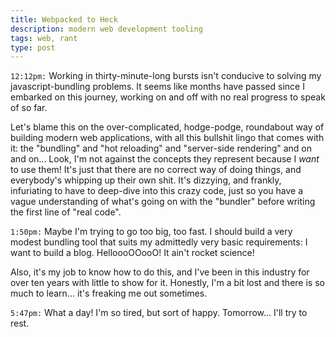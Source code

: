 ```yaml
---
title: Webpacked to Heck
description: modern web development tooling
tags: web, rant
type: post
---
```


`12:12pm:` Working in thirty-minute-long bursts isn't conducive to solving my javascript-bundling problems. It seems like months have passed since I embarked on this journey, working on and off with no real progress to speak of so far.

Let's blame this on the over-complicated, hodge-podge, roundabout way of building modern web applications, with all this bullshit lingo that comes with it: the "bundling" and "hot reloading" and "server-side rendering" and on and on... Look, I'm not against the concepts they represent because I *want* to use them! It's just that there are no correct way of doing things, and everybody's whipping up their own shit. It's dizzying, and frankly, infuriating to have to deep-dive into this crazy code, just so you have a vague understanding of what's going on with the "bundler" before writing the first line of "real code".

`1:50pm:` Maybe I'm trying to go too big, too fast. I should build a very modest bundling tool that suits my admittedly very basic requirements: I want to build a blog. HelloooOOooO! It ain't rocket science!

Also, it's my job to know how to do this, and I've been in this industry for over ten years with little to show for it. Honestly, I'm a bit lost and there is so much to learn... it's freaking me out sometimes.

`5:47pm:` What a day! I'm so tired, but sort of happy. Tomorrow... I'll try to rest.
